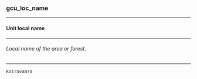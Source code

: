 ### gcu_loc_name



------
#### Unit local name



------
###### Local name of the area or forest.



------
`Koiravaara`